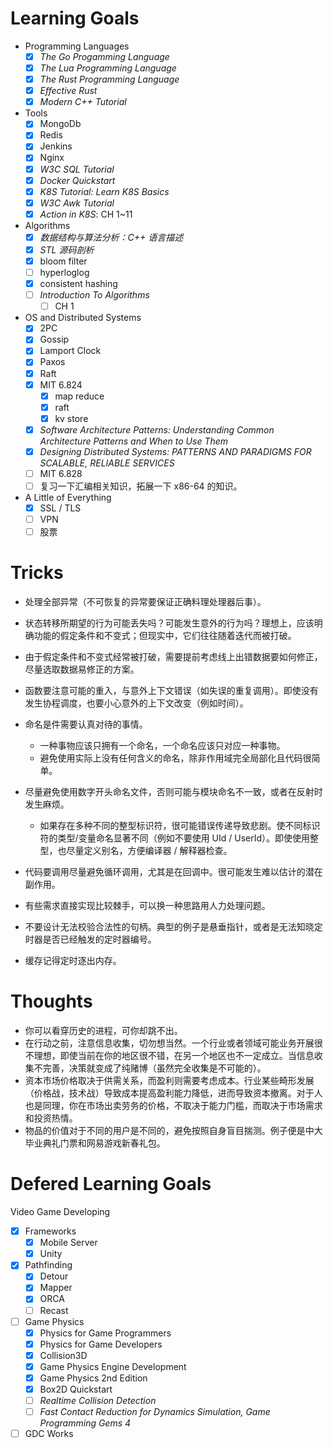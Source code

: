 # Learning Goals

- Programming Languages
    - [x] *The Go Progamming Language*
    - [x] *The Lua Programming Language*
    - [x] *The Rust Programming Language*
    - [x] *Effective Rust*
    - [x] *Modern C++ Tutorial*
- Tools
    - [x] MongoDb
    - [x] Redis
    - [x] Jenkins
    - [x] Nginx
    - [x] *W3C SQL Tutorial*
    - [x] *Docker Quickstart*
    - [x] *K8S Tutorial: Learn K8S Basics*
    - [x] *W3C Awk Tutorial*
    - [x] *Action in K8S*: CH 1~11
- Algorithms
    - [x] *数据结构与算法分析：C++ 语言描述*
    - [x] *STL 源码剖析*
    - [x] bloom filter
    - [ ] hyperloglog
    - [x] consistent hashing
    - [ ] *Introduction To Algorithms*
      - [ ] CH 1
- OS and Distributed Systems
    - [x] 2PC
    - [x] Gossip
    - [x] Lamport Clock
    - [x] Paxos
    - [x] Raft
    - [x] MIT 6.824
      - [x] map reduce
      - [x] raft
      - [x] kv store
    - [x] *Software Architecture Patterns: Understanding Common Architecture Patterns and When to Use Them*
    - [x] *Designing Distributed Systems: PATTERNS AND PARADIGMS FOR SCALABLE, RELIABLE SERVICES*
    - [ ] MIT 6.828
    - [ ] 复习一下汇编相关知识，拓展一下 x86-64 的知识。
- A Little of Everything
    - [x] SSL / TLS
    - [ ] VPN
    - [ ] 股票

# Tricks

- 处理全部异常（不可恢复的异常要保证正确料理处理器后事）。
- 状态转移所期望的行为可能丢失吗？可能发生意外的行为吗？理想上，应该明确功能的假定条件和不变式；但现实中，它们往往随着迭代而被打破。
- 由于假定条件和不变式经常被打破，需要提前考虑线上出错数据要如何修正，尽量选取数据易修正的方案。
- 函数要注意可能的重入，与意外上下文错误（如失误的重复调用）。即使没有发生协程调度，也要小心意外的上下文改变（例如时间）。
- 命名是件需要认真对待的事情。

  - 一种事物应该只拥有一个命名，一个命名应该只对应一种事物。
  - 避免使用实际上没有任何含义的命名，除非作用域完全局部化且代码很简单。
- 尽量避免使用数字开头命名文件，否则可能与模块命名不一致，或者在反射时发生麻烦。
  - 如果存在多种不同的整型标识符，很可能错误传递导致悲剧。使不同标识符的类型/变量命名显著不同（例如不要使用 UId / UserId）。即使使用整型，也尽量定义别名，方便编译器 / 解释器检查。
- 代码要调用尽量避免循环调用，尤其是在回调中。很可能发生难以估计的潜在副作用。
- 有些需求直接实现比较棘手，可以换一种思路用人力处理问题。
- 不要设计无法校验合法性的句柄。典型的例子是悬垂指针，或者是无法知晓定时器是否已经触发的定时器编号。
- 缓存记得定时逐出内存。

# Thoughts

- 你可以看穿历史的进程，可你却跳不出。
- 在行动之前，注意信息收集，切勿想当然。一个行业或者领域可能业务开展很不理想，即使当前在你的地区很不错，在另一个地区也不一定成立。当信息收集不完善，决策就变成了纯赌博（虽然完全收集是不可能的）。
- 资本市场价格取决于供需关系，而盈利则需要考虑成本。行业某些畸形发展（价格战，技术战）导致成本提高盈利能力降低，进而导致资本撤离。对于人也是同理，你在市场出卖劳务的价格，不取决于能力门槛，而取决于市场需求和投资热情。
- 物品的价值对于不同的用户是不同的，避免按照自身盲目揣测。例子便是中大毕业典礼门票和网易游戏新春礼包。

# Defered Learning Goals

Video Game Developing
- [x] Frameworks
  - [x] Mobile Server
  - [x] Unity
- [x] Pathfinding
  - [x] Detour
  - [x] Mapper
  - [x] ORCA
  - [ ] Recast
- [ ] Game Physics
  - [x] Physics for Game Programmers
  - [x] Physics for Game Developers
  - [x] Collision3D
  - [x] Game Physics Engine Development
  - [x] Game Physics 2nd Edition
  - [x] Box2D Quickstart
  - [ ] *Realtime Collision Detection*
  - [ ] *Fast Contact Reduction for Dynamics Simulation, Game Programming Gems 4*
- [ ] GDC Works
